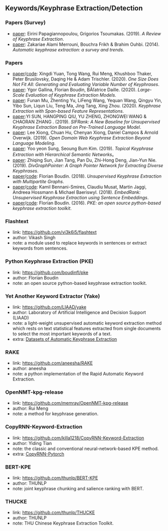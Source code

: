 ## **Keywords/Keyphrase Extraction/Detection**

### Papers (Survey)
  * [paper](https://arxiv.org/pdf/1905.05044.pdf): Eirini Papagiannopoulou, Grigorios Tsoumakas. (2019). *A Review of Keyphrase Extraction*.
  * [paper](https://link.springer.com/article/10.1007/s10844-019-00558-9): Zakariae Alami Merrouni, Bouchra Frikh & Brahim Ouhbi. (2014). *Automatic keyphrase extraction: a survey and trends*.
  
### Papers
  * [paper](https://arxiv.org/pdf/1810.05241.pdf)/[code](https://github.com/memray/OpenNMT-kpg-release): Xingdi Yuan, Tong Wang, Rui Meng, Khushboo Thaker, Peter Brusilovsky, Daqing He & Adam Trischler. (2020). *One Size Does Not Fit All: Generating and Evaluating Variable Number of Keyphrases*.
  * [paper](https://arxiv.org/pdf/2003.04628v1.pdf): Ygor Gallina, Florian Boudin, BÃľatrice Daille. (2020). *Large-Scale Evaluation of Keyphrase Extraction Models*.
  * [paper](https://arxiv.org/pdf/2002.05407.pdf): Funan Mu, Zhenting Yu, LiFeng Wang, Yequan Wang, Qingyu Yin, Yibo Sun, Liqun Liu, Teng Ma, Jing Tang, Xing Zhou. (2020). *Keyphrase Extraction with Span-based Feature Representations*.
  * [paper](https://www.researchgate.net/publication/338492831_SIFRank_A_New_Baseline_for_Unsupervised_Keyphrase_Extraction_Based_on_Pre-trained_Language_Model):YI SUN, HANGPING QIU, YU ZHENG, ZHONGWEI WANG & CHAORAN ZHANG . (2019). *SIFRank: A New Baseline for Unsupervised Keyphrase Extraction Based on Pre-Trained Language Model*.
  * [paper](https://www.aclweb.org/anthology/D19-1521/): Lee Xiong, Chuan Hu, Chenyan Xiong, Daniel Campos & Arnold Overwijk. (2019). *Open Domain Web Keyphrase Extraction Beyond Language Modeling*.
  * [paper](https://arxiv.org/pdf/1910.07848.pdf): Yoo yeon Sung, Seoung Bum Kim. (2019). *Topical Keyphrase Extraction with Hierarchical Semantic Networks*。
  * [paper](https://arxiv.org/pdf/1905.07689.pdf): Zhiqing Sun, Jian Tang, Pan Du, Zhi-Hong Deng, Jian-Yun Nie. (2019). *DivGraphPointer: A Graph Pointer Network for Extracting Diverse Keyphrases*.
  * [paper](https://arxiv.org/pdf/1803.08721.pdf)/[code](https://github.com/boudinfl/pke): Florian Boudin. (2018). *Unsupervised Keyphrase Extraction with Multipartite Graphs*.
  * [paper](https://arxiv.org/pdf/1801.04470v1.pdf)/[code](https://github.com/swisscom/ai-research-keyphrase-extraction): Kamil Bennani-Smires, Claudiu Musat, Martin Jaggi, Andreea Hossmann & Michael Baeriswyl. (2018). *EmbedRank: Unsupervised Keyphrase Extraction using Sentence Embeddings*.
  * [paper](https://www.aclweb.org/anthology/C16-2015.pdf)/[code](https://github.com/boudinfl/pke): Florian Boudin. (2016). *PKE: an open source python-based keyphrase extraction toolkit*.

### Flashtext
  * link: https://github.com/vi3k6i5/flashtext
  * author: Vikash Singh
  * note: a module used to replace keywords in sentences or extract keywords from sentences.
  
### Python Keyphrase Extraction (PKE)
  * link: https://github.com/boudinfl/pke
  * author: Florian Boudin 
  * note: an open source python-based keyphrase extraction toolkit.

 ### Yet Another Keyword Extractor (Yake)
  * link: https://github.com/LIAAD/yake
  * author: Laboratory of Artificial Intelligence and Decision Support (LIAAD)
  * note: a light-weight unsupervised automatic keyword extraction method which rests on text statistical features extracted from single documents to select the most important keywords of a text.
  * extra: [Datasets of Automatic Keyphrase Extraction](https://github.com/LIAAD/KeywordExtractor-Datasets)
  
### RAKE
  * link: https://github.com/aneesha/RAKE
  * author: aneesha
  * note: a python implementation of the Rapid Automatic Keyword Extraction.

### OpenNMT-kpg-release
  * link: https://github.com/memray/OpenNMT-kpg-release
  * author: Rui Meng
  * note: a method for keyphrase generation.

### CopyRNN-Keyword-Extraction
  * link: https://github.com/killa1218/CopyRNN-Keyword-Extraction
  * author: Yiding Tian
  * note: the classic and conventional neural-network-based KPE method.
  * extra: [CopyRNN-Pytorch](https://github.com/SunSiShining/CopyRNN-Pytorch)
  
### BERT-KPE
  * link: https://github.com/thunlp/BERT-KPE
  * author: THUNLP
  * note: joint keyphrase chunking and salience ranking with BERT.

### THUCKE
  * link: https://github.com/thunlp/THUCKE
  * author: THUNLP
  * note: THU Chinese Keyphrase Extraction Toolkit.
